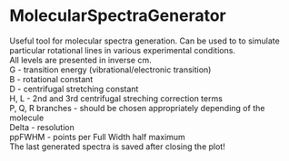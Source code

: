 # MolecularSpectraGenerator
Useful tool for molecular spectra generation. Can be used to to simulate particular rotational lines in various experimental conditions. </br>
All levels are presented in inverse cm. </br>
G - transition energy (vibrational/electronic transition)</br>
B - rotational constant</br>
D - centrifugal stretching constant</br>
H, L - 2nd and 3rd centrifugal streching correction terms</br>
P, Q, R  branches - should be chosen appropriately depending of the molecule</br>
Delta - resolution</br>
ppFWHM - points per Full Width half maximum</br>
The last generated spectra is saved after closing the plot!


